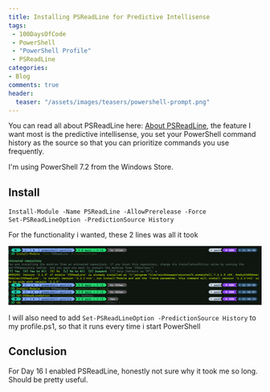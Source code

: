 ```yaml
---
title: Installing PSReadLine for Predictive Intellisense 
tags:
 - 100DaysOfCode
 - PowerShell
 - "PowerShell Profile"
 - PSReadLine
categories:
- Blog
comments: true
header:
  teaser: "/assets/images/teasers/powershell-prompt.png"
---
```

You can read all about PSReadLine here: [About PSReadLine](https://docs.microsoft.com/en-us/powershell/module/psreadline/about/about_psreadline), the feature I want most is the predictive intellisense, you set your PowerShell command history as the source so that you can prioritize commands you use frequently.

I'm using PowerShell 7.2 from the Windows Store.

## Install

```code PowerShell
Install-Module -Name PSReadLine -AllowPrerelease -Force
Set-PSReadLineOption -PredictionSource History
```
For the functionality i wanted, these 2 lines was all it took

![PSReadLine](/assets/posts/psreadline.png)

I will also need to add `Set-PSReadLineOption -PredictionSource History` to my profile.ps1, so that it runs every time i start PowerShell

## Conclusion

For Day 16 I enabled PSReadLine, honestly not sure why it took me so long.  Should be pretty useful.